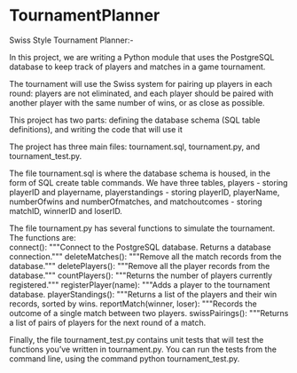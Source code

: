 # TournamentPlanner
Swiss Style Tournament Planner:-

In this project, we are writing a Python module that uses the PostgreSQL database to keep track of players and matches in a game tournament.

The tournament will use the Swiss system for pairing up players in each round: players are not eliminated, and each player should be paired with another player with the same number of wins, or as close as possible.

This project has two parts: defining the database schema (SQL table definitions), and writing the code that will use it

The project has three main files: tournament.sql, tournament.py, and tournament_test.py.

The file tournament.sql is where the database schema is housed, in the form of SQL create table commands.
We have three tables, players - storing playerID and playername, playerstandings - storing playerID, playerName, numberOfwins and numberOfmatches, and matchoutcomes - storing matchID, winnerID and loserID.

The file tournament.py has several functions to simulate the tournament. The functions are:
<br />
connect():
    """Connect to the PostgreSQL database.  Returns a database connection."""
deleteMatches():
    """Remove all the match records from the database."""
deletePlayers():
    """Remove all the player records from the database."""
countPlayers():
    """Returns the number of players currently registered."""
registerPlayer(name):
    """Adds a player to the tournament database.
playerStandings():
    """Returns a list of the players and their win records, sorted by wins.
reportMatch(winner, loser):
    """Records the outcome of a single match between two players.
swissPairings():
    """Returns a list of pairs of players for the next round of a match.

Finally, the file tournament_test.py contains unit tests that will test the functions you’ve written in tournament.py. You can run the tests from the command line, using the command python tournament_test.py.

